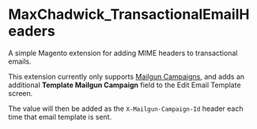 # MaxChadwick_TransactionalEmailHeaders

A simple Magento extension for adding MIME headers to transactional emails.

This extension currently only supports [Mailgun Campaigns](http://documentation.mailgun.com/user_manual.html#campaign-analytics), and adds an additional **Template Mailgun Campaign** field to the Edit Email Template screen.

The value will then be added as the `X-Mailgun-Campaign-Id` header each time that email template is sent.
